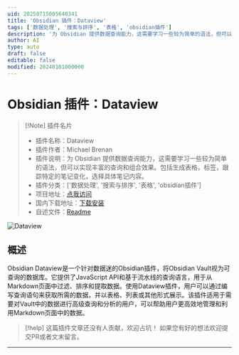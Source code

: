 ```yaml
---
uid: 20250715005640341
title: 'Obsidian 插件：Dataview'
tags: ['数据处理', '搜索与排序', '表格', 'obsidian插件']
description: '为 Obsidian 提供数据查询能力，这需要学习一些较为简单的语法，但可以实现丰富的查询和组合效果。包括生成表格，标签，跟踪特定的笔记变化，选择具体笔记内容。'
author: AI
type: auto
draft: false
editable: false
modified: 20240101000000
---
```


# Obsidian 插件：Dataview

> [!Note] 插件名片
> - 插件名称：Dataview
> - 插件作者：Michael Brenan
> - 插件说明：为 Obsidian 提供数据查询能力，这需要学习一些较为简单的语法，但可以实现丰富的查询和组合效果。包括生成表格，标签，跟踪特定的笔记变化，选择具体笔记内容。
> - 插件分类：['数据处理', '搜索与排序', '表格', 'obsidian插件']
> - 项目地址：[点我访问](https://github.com/blacksmithgu/obsidian-dataview)
> - 国内下载地址：[下载安装](https://pkmer.cn/products/plugin/pluginMarket/?dataview)
> - 自述文件：[Readme](https://ghproxy.net/https://raw.githubusercontent.com/blacksmithgu/obsidian-dataview/master/README.md)

![Dataview](https://cdn.pkmer.cn/covers/dataview.PNG!pkmer)

## 概述

Obsidian Dataview是一个针对数据迷的Obsidian插件，将Obsidian Vault视为可查询的数据库。它提供了JavaScript API和基于流水线的查询语言，用于从Markdown页面中过滤、排序和提取数据。使用Dataview插件，用户可以通过编写查询语句来获取所需的数据，并以表格、列表或其他形式展示。该插件适用于需要对Vault中的数据进行高级查询和分析的用户，可以帮助用户更高效地管理和利用Markdown页面中的数据。


> [!help] 
> 这篇插件文章还没有人贡献，欢迎占坑！
> 如果您有好的想法欢迎提交PR或者文末留言。
> 

---


